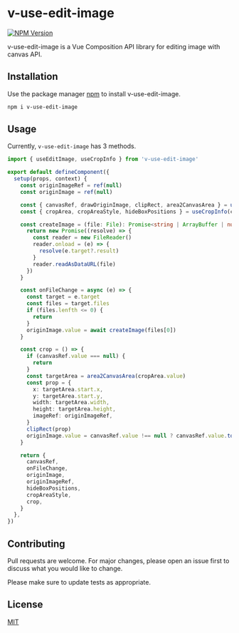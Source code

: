# v-use-edit-image


<p>
<a href="https://www.npmjs.com/package/v-use-edit-image" target="__blank"><img alt="NPM Version" src="https://img.shields.io/npm/v/v-use-edit-image"/></a>
</p>

v-use-edit-image is a Vue Composition API library for editing image with canvas API.

## Installation

Use the package manager [npm]() to install v-use-edit-image.

```bash
npm i v-use-edit-image
```

## Usage

Currently, `v-use-edit-image` has 3 methods.

```ts
import { useEditImage, useCropInfo } from 'v-use-edit-image'

export default defineComponent({
  setup(props, context) {
    const originImageRef = ref(null)
    const originImage = ref(null)

    const { canvasRef, drawOriginImage, clipRect, area2CanvasArea } = useEditImage()
    const { cropArea, cropAreaStyle, hideBoxPositions } = useCropInfo(canvasRef, {})

    const createImage = (file: File): Promise<string | ArrayBuffer | null | undefined> => {
      return new Promise((resolve) => {
        const reader = new FileReader()
        reader.onload = (e) => {
          resolve(e.target?.result)
        }
        reader.readAsDataURL(file)
      })
    }

    const onFileChange = async (e) => {
      const target = e.target
      const files = target.files
      if (files.lenfth <= 0) {
        return
      }
      originImage.value = await createImage(files[0])
    }

    const crop = () => {
      if (canvasRef.value === null) {
        return
      }
      const targetArea = area2CanvasArea(cropArea.value)
      const prop = {
        x: targetArea.start.x,
        y: targetArea.start.y,
        width: targetArea.width,
        height: targetArea.height,
        imageRef: originImageRef,
      }
      clipRect(prop)
      originImage.value = canvasRef.value !== null ? canvasRef.value.toDataURL('image/jpeg') : ''
    }

    return {
      canvasRef,
      onFileChange,
      originImage,
      originImageRef,
      hideBoxPositions,
      cropAreaStyle,
      crop,
    }
  },
})

```

## Contributing
Pull requests are welcome. For major changes, please open an issue first to discuss what you would like to change.

Please make sure to update tests as appropriate.

## License
[MIT](https://choosealicense.com/licenses/mit/)